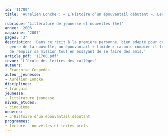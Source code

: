 ```yaml
---
id: '11700'
title: 'Aurélien Loncke : « L’Histoire d’un épouvantail débutant ». Lecture cursive
  '
rubrique: 'Littérature de jeunesse et nouvelles [5e]'
annee: '2006'
magazine: '2007'
pages: '3'
description: 'Dans ce récit à la première personne, bien adapté pour découvrir le
  genre de la nouvelle, un épouvantail « timide » raconte combien il lui est difficile
  de remplir sa mission tout en essayant de se faire des amis.'
article_pdf: '11700.pdf'
revue: 'L’école des lettres des collèges'
auteurs:
- Françoise Cespédès
auteur_jeunesse:
- Aurélien Loncke
disciplines:
- français
jeunesse:
- littérature jeunesse
niveau_etudes:
- cinquième
oeuvres:
- L’Histoire d’un épouvantail débutant
programmes:
- lecture - nouvelles et textes brefs
---
```

